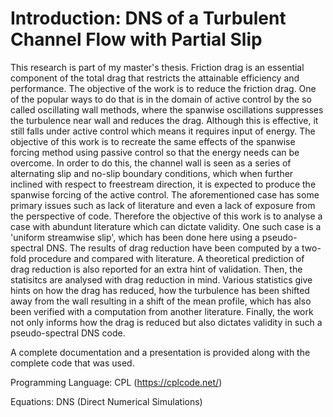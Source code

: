 # Introduction: DNS of a Turbulent Channel Flow with Partial Slip

This research is part of my master's thesis. Friction drag is an essential component of the total drag that restricts the attainable efficiency and performance. The objective of the work is to reduce the friction drag. One of the popular ways to do that is in the domain of active control by the so called oscillating wall methods, where the spanwise oscillations suppresses the turbulence near wall and reduces the drag. Although this is effective, it still falls under active control which means it requires input of energy. The objective of this work is to recreate the same effects of the spanwise forcing method using passive control so that the energy needs can be overcome. In order to do this, the channel wall is seen as a series of alternating slip and no-slip boundary conditions, which when further inclined with respect to freestream direction, it is expected to produce the spanwise forcing of the active control. The aforementioned case has some primary issues such as lack of literature and even a lack of exposure from the perspective of code. Therefore the objective of this work is to analyse a case with abundunt literature which can dictate validity. One such case is a 'uniform streamwise slip', which has been done here using a pseudo-spectral DNS. The results of drag reduction have been computed by a two-fold procedure and compared with literature. A theoretical prediction of drag reduction is also reported for an extra hint of validation. Then, the statisitcs are analysed with drag reduction in mind. Various statistics give hints on how the drag has reduced, how the turbulence has been shifted away from the wall resulting in a shift of the mean profile, which has also been verified with a computation from another literature. Finally, the work not only informs how the drag is reduced but also dictates validity in such a pseudo-spectral DNS code. 

A complete documentation and a presentation is provided along with the complete code that was used.

Programming Language: CPL (https://cplcode.net/)

Equations: DNS (Direct Numerical Simulations)
